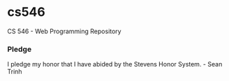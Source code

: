 # cs546
CS 546 - Web Programming Repository

### Pledge

I pledge my honor that I have abided by the Stevens Honor System. - Sean Trinh
